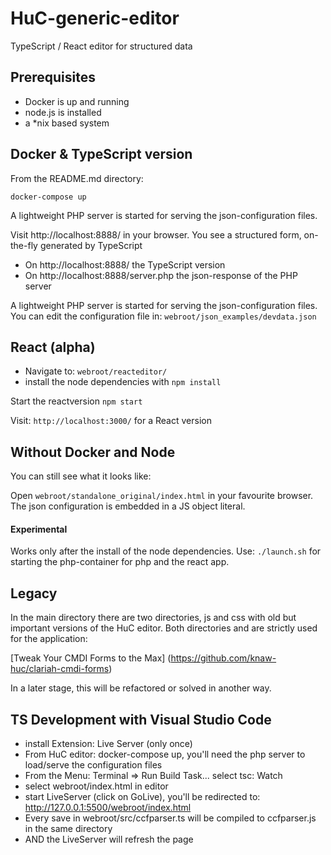 # HuC-generic-editor

TypeScript / React editor for structured data

## Prerequisites

* Docker is up and running
* node.js is installed
* a *nix based system

##  Docker & TypeScript version

From the README.md directory:

 ```docker-compose up```

A lightweight PHP server is started for serving the json-configuration files. 

Visit http://localhost:8888/  in your browser. 
You see a structured form, on-the-fly generated by TypeScript

* On http://localhost:8888/ the TypeScript version
* On http://localhost:8888/server.php the json-response of the PHP server


A lightweight PHP server is started for serving the json-configuration files. 
You can edit the configuration file in:
```webroot/json_examples/devdata.json```
 
## React (alpha)

- Navigate to: ```webroot/reacteditor/```
- install the node dependencies with ```npm install```

Start the reactversion ```npm start```

Visit: ```http://localhost:3000/```
for a React version

## Without Docker and Node

You can still see what it looks like:

Open  ```webroot/standalone_original/index.html``` in your favourite browser.
The json configuration is embedded in a JS object literal.

#### Experimental
Works only after the install of the node dependencies.
Use:
```./launch.sh```
for starting the php-container for php and the react app.

## Legacy

In the main directory there are two directories, js and css with old but important versions of the HuC editor.
Both directories and  are strictly used for the application:

[Tweak Your CMDI Forms to the Max] (https://github.com/knaw-huc/clariah-cmdi-forms)

In a later stage, this will be refactored or solved in another way.

## TS Development with Visual Studio Code

- install Extension: Live Server (only once)
- From HuC editor: docker-compose up, you'll need the php server to load/serve the configuration files
- From the Menu: Terminal => Run Build Task...  select tsc: Watch
- select webroot/index.html in editor
- start LiveServer (click on GoLive), you'll be redirected to: http://127.0.0.1:5500/webroot/index.html
- Every save in webroot/src/ccfparser.ts will be compiled to ccfparser.js in the same directory
- AND the LiveServer will refresh the page